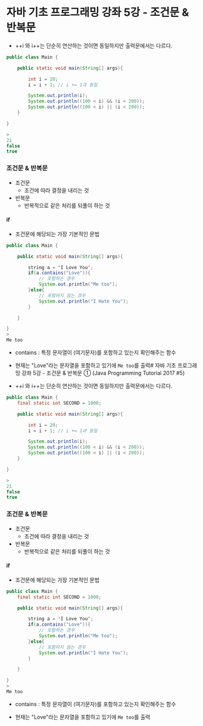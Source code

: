 # 자바 기초 프로그래밍 강좌 5강 - 조건문 & 반복문

-   ++i 와 i++는 단순히 연산하는 것이면 동일하지만 출력문에서는 다르다.

```java
public class Main {

    public static void main(String[] args){

        int i = 20;
        i = i + 1; // i += 1과 동일

        System.out.println(i);
        System.out.println((100 < i) && (i < 200));
        System.out.println((100 < i) || (i < 200));
    }

}

>
21    
false   
true    
```

### 조건문 & 반복문

-   조건문
    -   조건에 따라 결정을 내리는 것
-   반복문
    -   반복적으로 같은 처리를 되풀이 하는 것

#### if

-   조건문에 해당되는 가장 기본적인 문법

```java
public class Main {

    public static void main(String[] args){

        string a = 'I Love You';
        if(a.contains("Love")){
            // 포함하는 경우
            System.out.println("Me too");
        }else{
            // 포함하지 않는 경우
            System.out.println("I Hate You");
        }

    }

}
>
Me too    
```

-   contains : 특정 문자열이 (여기문자)를 포함하고 있는지 확인해주는 함수
    
-   현재는 "Love"라는 문자열을 포함하고 있기에 `Me too`를 출력# 자바 기초 프로그래밍 강좌 5강 - 조건문 & 반복문 ① (Java Programming Tutorial 2017 #5)
    
-   ++i 와 i++는 단순히 연산하는 것이면 동일하지만 출력문에서는 다르다.
    

```java
public class Main {
    final static int SECOND = 1000;

    public static void main(String[] args){

        int i = 20;
        i = i + 1; // i += 1과 동일

        System.out.println(i);
        System.out.println((100 < i) && (i < 200));
        System.out.println((100 < i) || (i < 200));
    }

}

>
21    
false   
true    
```

### 조건문 & 반복문

-   조건문
    -   조건에 따라 결정을 내리는 것
-   반복문
    -   반복적으로 같은 처리를 되풀이 하는 것

#### if

-   조건문에 해당되는 가장 기본적인 문법

```java
public class Main {
    final static int SECOND = 1000;

    public static void main(String[] args){

        string a = 'I Love You';
        if(a.contains("Love")){
            // 포함하는 경우
            System.out.println("Me too");
        }else{
            // 포함하지 않는 경우
            System.out.println("I Hate You");
        }

    }

}
>
Me too    
```

-   contains : 특정 문자열이 (여기문자)를 포함하고 있는지 확인해주는 함수
    
-   현재는 "Love"라는 문자열을 포함하고 있기에 `Me too`를 출력
